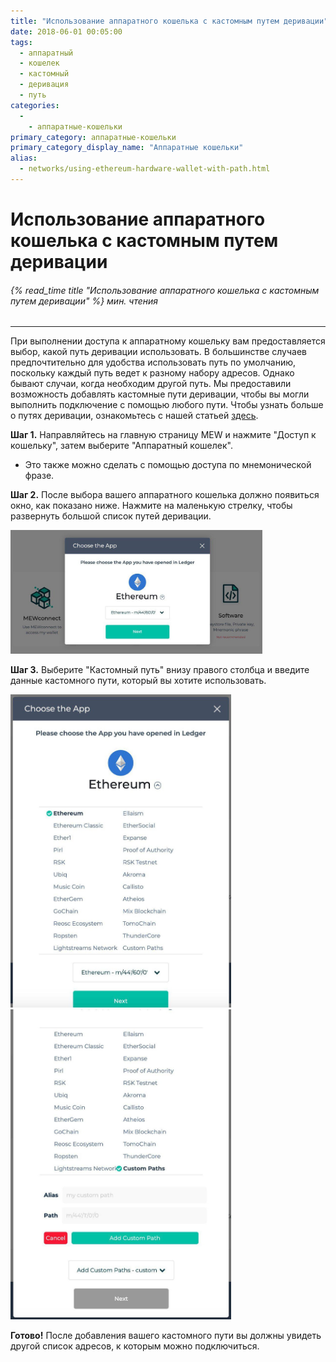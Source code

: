 ```yaml
---
title: "Использование аппаратного кошелька с кастомным путем деривации"
date: 2018-06-01 00:05:00
tags:
  - аппаратный
  - кошелек
  - кастомный
  - деривация
  - путь
categories:
  - 
    - аппаратные-кошельки
primary_category: аппаратные-кошельки
primary_category_display_name: "Аппаратные кошельки"
alias:
  - networks/using-ethereum-hardware-wallet-with-path.html
---
```


# **Использование аппаратного кошелька с кастомным путем деривации**

###### {% read_time title "Использование аппаратного кошелька с кастомным путем деривации" %} мин. чтения

* * *

При выполнении доступа к аппаратному кошельку вам предоставляется выбор, какой путь деривации использовать. В большинстве случаев предпочтительно для удобства использовать путь по умолчанию, поскольку каждый путь  ведет к разному набору адресов. Однако бывают случаи, когда необходим другой путь. Мы предоставили возможность добавлять кастомные пути деривации, чтобы вы могли выполнить подключение с помощью любого пути. Чтобы узнать больше о путях деривации, ознакомьтесь с нашей статьей [здесь](https://medium.com/myetherwallet/hd-wallets-and-derivation-paths-explained-865a643c7bf2).

**Шаг 1.** Направляйтесь на главную страницу MEW и нажмите "Доступ к кошельку", затем выберите "Аппаратный кошелек".

-   Это также можно сделать с помощью доступа по мнемонической фразе.

**Шаг 2.** После выбора вашего аппаратного кошелька должно появиться окно, как показано ниже. Нажмите на маленькую стрелку, чтобы развернуть большой список путей деривации.

<img src="/images/posts/hardware-wallet/custompath0.jpg" width="80%" />

**Шаг 3.** Выберите "Кастомный путь" внизу правого столбца и введите данные кастомного пути, который вы хотите использовать.

<img src="/images/posts/hardware-wallet/custompath1.jpg" width="70%" />

<img src="/images/posts/hardware-wallet/custompath2.jpg" width="70%" />

**Готово!** После добавления вашего кастомного пути вы должны увидеть другой список адресов, к которым можно подключиться.
